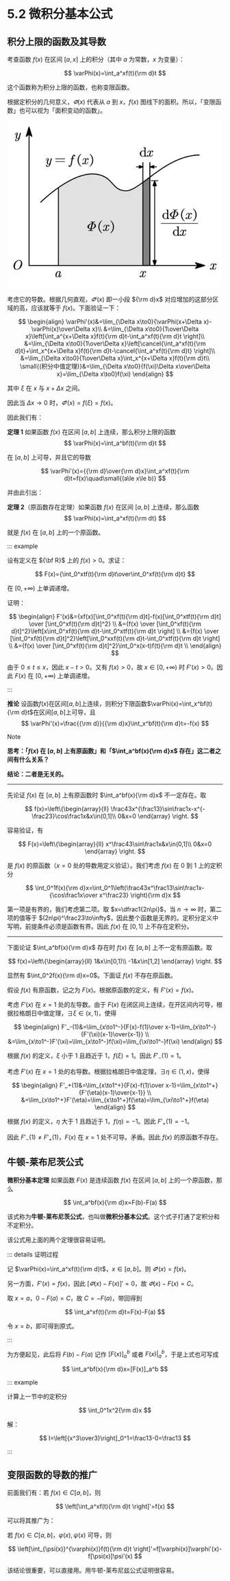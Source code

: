 # 5.2 微积分基本公式

## 积分上限的函数及其导数

考查函数 $f(x)$ 在区间 $[a,x]$ 上的积分（其中 $a$ 为常数，$x$ 为变量）：

$$
\varPhi(x)=\int_a^xf(t){\rm d}t
$$

这个函数称为积分上限的函数，也称变限函数。

根据定积分的几何意义，$\varPhi(x)$ 代表从 $a$ 到 $x$，$f(x)$ 图线下的面积。所以，「变限函数」也可以视为「面积变动的函数」。

![](./images/deriv-area.svg)

考虑它的导数。根据几何直观，$\varPhi'(x)$ 即一小段 ${\rm d}x$ 对应增加的这部分区域的高，应该就等于 $f(x)$。下面验证一下：

$$
\begin{align}
\varPhi'(x)&=\lim_{\Delta x\to0}{\varPhi(x+\Delta x)-\varPhi(x)\over\Delta x}\\
&=\lim_{\Delta x\to0}{1\over\Delta x}\left[\int_a^{x+\Delta x}f(t){\rm d}t-\int_a^xf(t){\rm d}t \right]\\
&=\lim_{\Delta x\to0}{1\over\Delta x}\left[\cancel{\int_a^xf(t){\rm d}t}+\int_x^{x+\Delta x}f(t){\rm d}t-\cancel{\int_a^xf(t){\rm d}t} \right]\\
&=\lim_{\Delta x\to0}{1\over\Delta x}\int_x^{x+\Delta x}f(t){\rm d}t\\
\small{(积分中值定理)}&=\lim_{\Delta x\to0}{f(\xi)\Delta x\over\Delta x}=\lim_{\Delta x\to0}f(\xi)
\end{align}
$$

其中 $\xi$ 在 $x$ 与 $x+\Delta x$ 之间。

因此当 $\Delta x\to0$ 时，$\varPhi'(x)=f(\xi)=f(x)$。

因此我们有：

**定理 1** 如果函数 $f(x)$ 在区间 $[a,b]$ 上连续，那么积分上限的函数
$$
\varPhi(x)=\int_a^bf(t){\rm d}t
$$

在 $[a,b]$ 上可导，并且它的导数

$$
\varPhi'(x)={{\rm d}\over{\rm d}x}\int_a^xf(t){\rm d}t=f(x)\quad\small{(a\le x\le b)}
$$

并由此引出：

**定理 2**（原函数存在定理）如果函数 $f(x)$ 在区间 $[a,b]$ 上连续，那么函数
$$
\varPhi(x)=\int_a^xf(t){\rm dt}
$$

就是 $f(x)$ 在 $[a,b]$ 上的一个原函数。

::: example

设有定义在 ${\bf R}$ 上的 $f(x)>0$。求证：

$$
F(x)={\int_0^xtf(t){\rm d}t\over\int_0^xf(t){\rm d}t}
$$

在 $[0,+\infty)$ 上单调递增。

证明：

$$
\begin{align}
F'(x)&={xf(x)[\int_0^xf(t){\rm d}t]-f(x)[\int_0^xtf(t){\rm d}t] \over [\int_0^xf(t){\rm d}t]^2} \\
&={f(x) \over [\int_0^xf(t){\rm d}t]^2}\left[x\int_0^xf(t){\rm d}t-\int_0^xtf(t){\rm d}t \right] \\
&={f(x) \over [\int_0^xf(t){\rm d}t]^2}\left[\int_0^xxf(t){\rm d}t-\int_0^xtf(t){\rm d}t \right] \\
&={f(x) \over [\int_0^xf(t){\rm d}t]^2}\int_0^x(x-t)f(t){\rm d}t \\
\end{align}
$$

由于 $0\le t\le x$，因此 $x-t>0$。又有 $f(x)>0$，故 $x\in[0,+\infty)$ 时 $F'(x)>0$。因此 $F(x)$ 在 $[0,+\infty)$ 上单调递增。

:::

**推论** 设函数$f(x)$在区间$[a,b]$上连续，则积分下限函数$\varPhi(x)=\int_x^bf(t){\rm d}t$在区间$[a,b]$上可导，且
$$
\varPhi'(x)=\frac{{\rm d}}{{\rm d}x}\int_x^bf(t){\rm d}t=-f(x)
$$


> [!note]
>
> **思考：「$f(x)$ 在 $[a,b]$ 上有原函数」和「$\int_a^bf(x){\rm d}x$ 存在」这二者之间有什么关系？**
>
> **结论：二者是无关的。**
>
> ---
>
> 先论证 $f(x)$ 在 $[a,b]$ 上有原函数时 $\int_a^bf(x){\rm d}x$ 不一定存在。取
>
> $$
> f(x)=\left\{\begin{array}{ll}
> \frac43x^{\frac13}\sin\frac1x-x^{-\frac23}\cos\frac1x&x\in(0,1]\\
> 0&x=0
> \end{array} \right.
> $$
>
> 容易验证，有
>
> $$
> F(x)=\left\{\begin{array}{ll}
> x^\frac43\sin\frac1x&x\in(0,1]\\
> 0&x=0
> \end{array} \right.
> $$
>
> 是 $f(x)$ 的原函数（$x=0$ 处的导数用定义验证）。我们考虑 $f(x)$ 在 $0$ 到 $1$ 上的定积分
>
> $$
> \int_0^1f(x){\rm d}x=\int_0^1\left(\frac43x^\frac13\sin\frac1x-{\cos\frac1x\over x^\frac23} \right){\rm d}x
> $$
>
> 第一项是有界的，我们考虑第二项。取 $x=\dfrac1{2n\pi}$，当 $n\to\infty$ 时，第二项的值等于 $(2n\pi)^\frac23\to\infty$，因此整个函数是无界的。定积分定义中写明，前提条件必须是函数有界。因此 $f(x)$ 在 $[0,1]$ 上不存在定积分。
>
> ---
>
> 下面论证 $\int_a^bf(x){\rm d}x$ 存在时 $f(x)$ 在 $[a,b]$ 上不一定有原函数。取
>
> $$
> f(x)=\left\{\begin{array}{ll}
> 1&x\in[0,1)\\
> -1&x\in[1,2]
> \end{array} \right.
> $$
>
> 显然有 $\int_0^2f(x){\rm d}x=0$。下面证 $f(x)$ 不存在原函数。
>
> 假设 $f(x)$ 有原函数，记之为 $F(x)$。根据原函数的定义，有 $F'(x)=f(x)$。
>
> 考虑 $F'(x)$ 在 $x=1$ 处的左导数。由于 $F(x)$ 在闭区间上连续，在开区间内可导，根据拉格朗日中值定理，$\exists \xi\in(x,1)$，使得
>
> $$
> \begin{align}
> F'_-(1)&=\lim_{x\to1^-}{F(x)-f(1)\over x-1}=\lim_{x\to1^-}{F'(\xi)(x-1)\over{x-1}} \\
> &=\lim_{x\to1^-}F'(\xi)=\lim_{x\to1^-}f(\xi)=\lim_{\xi\to1^-}f(\xi)
> \end{align}
> $$
>
> 根据 $f(x)$ 的定义，$\xi$ 小于 $1$ 且趋近于 $1$，$f(\xi)=1$。因此 $F'_-(1)=1$。
>
> 考虑 $F'(x)$ 在 $x=1$ 处的右导数。根据拉格朗日中值定理，$\exists\eta\in(1,x)$，使得
>
> $$
> \begin{align}
> F'_+(1)&=\lim_{x\to1^+}{F(x)-f(1)\over x-1}=\lim_{x\to1^+}{F'(\eta)(x-1)\over{x-1}} \\
> &=\lim_{x\to1^+}F'(\eta)=\lim_{x\to1^+}f(\eta)=\lim_{\xi\to1^+}f(\eta)
> \end{align}
> $$
>
> 根据 $f(x)$ 的定义，$\eta$ 大于 $1$ 且趋近于 $1$，$f(\eta)=-1$。因此 $F'_+(1)=-1$。
>
> 因此 $F'_-(1)\ne F'_+(1)$，$F(x)$ 在 $x=1$ 处不可导。矛盾。因此 $f(x)$ 的原函数不存在。

## 牛顿-莱布尼茨公式

**微积分基本定理** 如果函数 $F(x)$ 是连续函数 $f(x)$ 在区间 $[a,b]$ 上的一个原函数，那么

$$
\int_a^bf(x){\rm d}x=F(b)-F(a)
$$

该式称为**牛顿-莱布尼茨公式**，也叫做**微积分基本公式**。这个式子打通了定积分和不定积分。

该公式用上面的两个定理很容易证明。

::: details 证明过程

记 $\varPhi(x)=\int_a^xf(t){\rm d}t$，$x\in[a,b]$。则 $\varPhi'(x)=f(x)$。

另一方面，$F'(x)=f(x)$，因此 $[\varPhi(x)-F(x)]'=0$，故 $\varPhi(x)-F(x)=C$。

取 $x=a$，$0-F(a)=C$，故 $C=-F(a)$，带回得到

$$
\int_a^xf(t){\rm d}t=F(x)-F(a)
$$

令 $x=b$，即可得到原式。

:::

为方便起见，此后将 $F(b)-F(a)$ 记作 $[F(x)]_a^b$ 或者 $F(x)|_a^b$，于是上式也可写成

$$
\int_a^bf(x){\rm d}x=[F(x)]_a^b
$$

::: example

计算上一节中的定积分

$$
\int_0^1x^2{\rm d}x
$$

解：

$$
I=\left[{x^3\over3}\right]_0^1=\frac13-0=\frac13
$$

:::

## 变限函数的导数的推广

前面我们有：若 $f(x)\in C[a,b]$，则

$$
\left[\int_a^xf(t){\rm d}t \right]'=f(x)
$$

可以将其推广为：

若 $f(x)\in C[a,b]$，$\varphi(x),\psi(x)$ 可导，则

$$
\left[\int_{\psi(x)}^{\varphi(x)}f(t){\rm d}t \right]'=f[\varphi(x)]\varphi'(x)-f[\psi(x)]\psi'(x)
$$

该结论很重要，可以直接用。用牛顿-莱布尼兹公式证明很容易。
